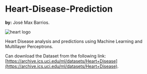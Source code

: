 # Heart-Disease-Prediction
**by:** José Max Barrios.

![heart logo](/img/logo.heart.png)

Heart Disease analysis and predictions using Machine Learning and Multillayer Perceptrons.

Can download the Dataset from the following link:  [https://archive.ics.uci.edu/ml/datasets/Heart+Disease](https://archive.ics.uci.edu/ml/datasets/Heart+Disease).



